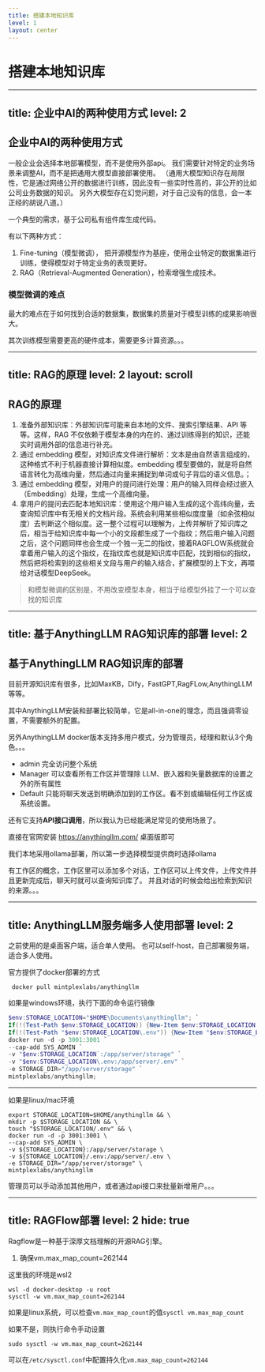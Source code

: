```yaml
---
title: 搭建本地知识库
level: 1
layout: center
---
```


# 搭建本地知识库

---
title: 企业中AI的两种使用方式
level: 2
---

## 企业中AI的两种使用方式

一般企业会选择本地部署模型，而不是使用外部api。
我们需要针对特定的业务场景来调整AI，而不是把通用大模型直接部署使用。
（通用大模型知识存在局限性，它是通过网络公开的数据进行训练，因此没有一些实时性高的，非公开的比如公司业务数据的知识。
另外大模型存在幻觉问题，对于自己没有的信息，会一本正经的胡说八道。）

一个典型的需求，基于公司私有组件库生成代码。

有以下两种方式：

1. Fine-tuning（模型微调）， 把开源模型作为基座，使用企业特定的数据集进行训练，使得模型对于特定业务的表现更好。
2. RAG（Retrieval-Augmented Generation），检索增强生成技术。
  
<v-click>

### 模型微调的难点

最大的难点在于如何找到合适的数据集，数据集的质量对于模型训练的成果影响很大。

其次训练模型需要更高的硬件成本，需要更多计算资源。。。

</v-click>

---
title: RAG的原理
level: 2
layout: scroll
---

## RAG的原理

1. 准备外部知识库：外部知识库可能来自本地的文件、搜索引擎结果、API 等等。这样，RAG 不仅依赖于模型本身的内在的、通过训练得到的知识，还能实时调用外部的信息进行补充。
2. 通过 embedding 模型，对知识库文件进行解析：文本是由自然语言组成的，这种格式不利于机器直接计算相似度。embedding 模型要做的，就是将自然语言转化为高维向量，然后通过向量来捕捉到单词或句子背后的语义信息。；
3. 通过 embedding 模型，对用户的提问进行处理：用户的输入同样会经过嵌入（Embedding）处理，生成一个高维向量。
4. 拿用户的提问去匹配本地知识库：使用这个用户输入生成的这个高纬向量，去查询知识库中有无相关的文档片段。系统会利用某些相似度度量（如余弦相似度）去判断这个相似度。这一整个过程可以理解为，上传并解析了知识库之后，相当于给知识库中每一个小的文段都生成了一个指纹；然后用户输入问题之后，这个问题同样也会生成一个独一无二的指纹，接着RAGFLOW系统就会拿着用户输入的这个指纹，在指纹库也就是知识库中匹配，找到相似的指纹，然后把将检索到的这些相关文段与用户的输入结合，扩展模型的上下文，再喂给对话模型DeepSeek。

> 和模型微调的区别是，不用改变模型本身，相当于给模型外挂了一个可以查找的知识库

---
title: 基于AnythingLLM RAG知识库的部署
level: 2
---

## 基于AnythingLLM RAG知识库的部署

目前开源知识库有很多，比如MaxKB，Dify，FastGPT,RagFLow,AnythingLLM等等。

其中AnythingLLM安装和部署比较简单，它是all-in-one的理念，而且强调零设置，不需要额外的配置。

另外AnythingLLM docker版本支持多用户模式，分为管理员，经理和默认3个角色。。。

- admin 完全访问整个系统
- Manager 可以查看所有工作区并管理除 LLM、嵌入器和矢量数据库的设置之外的所有属性
- Default 只能将聊天发送到明确添加到的工作区。看不到或编辑任何工作区或系统设置。  

还有它支持**API接口调用**，所以我认为已经能满足常见的使用场景了。

直接在官网安装 https://anythingllm.com/ 桌面版即可

我们本地采用ollama部署，所以第一步选择模型提供商时选择ollama

有工作区的概念，工作区里可以添加多个对话，工作区可以上传文件，上传文件并且更新完成后，聊天时就可以查询知识库了。
并且对话的时候会给出检索到知识的来源。。。

---
title: AnythingLLM服务端多人使用部署
level: 2
---
之前使用的是桌面客户端，适合单人使用。
也可以self-host，自己部署服务端，适合多人使用。  

官方提供了docker部署的方式

```shell
 docker pull mintplexlabs/anythingllm
```

如果是windows环境，执行下面的命令运行镜像

```powershell
$env:STORAGE_LOCATION="$HOME\Documents\anythingllm"; `
If(!(Test-Path $env:STORAGE_LOCATION)) {New-Item $env:STORAGE_LOCATION -ItemType Directory}; `
If(!(Test-Path "$env:STORAGE_LOCATION\.env")) {New-Item "$env:STORAGE_LOCATION\.env" -ItemType File}; `
docker run -d -p 3001:3001 `
--cap-add SYS_ADMIN `
-v "$env:STORAGE_LOCATION`:/app/server/storage" `
-v "$env:STORAGE_LOCATION\.env:/app/server/.env" `
-e STORAGE_DIR="/app/server/storage" `
mintplexlabs/anythingllm;
```

---

如果是linux/mac环境

```shell
export STORAGE_LOCATION=$HOME/anythingllm && \
mkdir -p $STORAGE_LOCATION && \
touch "$STORAGE_LOCATION/.env" && \
docker run -d -p 3001:3001 \
--cap-add SYS_ADMIN \
-v ${STORAGE_LOCATION}:/app/server/storage \
-v ${STORAGE_LOCATION}/.env:/app/server/.env \
-e STORAGE_DIR="/app/server/storage" \
mintplexlabs/anythingllm
```

管理员可以手动添加其他用户，或者通过api接口来批量新增用户。。。

---
title: RAGFlow部署
level: 2
hide: true
---

Ragflow是一种基于深厚文档理解的开源RAG引擎。

1. 确保vm.max_map_count=262144

这里我的环境是wsl2

```
wsl -d docker-desktop -u root
sysctl -w vm.max_map_count=262144
```

如果是linux系统，可以检查`vm.max_map_count`的值`sysctl vm.max_map_count`

如果不是，则执行命令手动设置

```
sudo sysctl -w vm.max_map_count=262144
```

可以在`/etc/sysctl.conf`中配置持久化`vm.max_map_count=262144`
